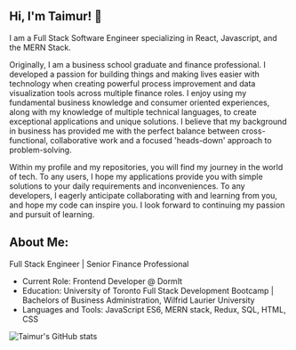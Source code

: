 ## Hi, I'm Taimur! 👋

I am a Full Stack Software Engineer specializing in React, Javascript, and the MERN Stack.

Originally, I am a business school graduate and finance professional. I developed a passion for building things and making lives easier with technology when creating powerful process improvement and data visualization tools across multiple finance roles. I enjoy using my fundamental business knowledge and consumer oriented experiences, along with my knowledge of multiple technical languages, to create exceptional applications and unique solutions. I believe that my background in business has provided me with the perfect balance between cross-functional, collaborative work and a focused 'heads-down' approach to problem-solving.

Within my profile and my repositories, you will find my journey in the world of tech. To any users, I hope my applications provide you with simple solutions to your daily requirements and inconveniences. To any developers, I eagerly anticipate collaborating with and learning from you, and hope my code can inspire you. I look forward to continuing my passion and pursuit of learning.

## About Me:
Full Stack Engineer | Senior Finance Professional

* Current Role: Frontend Developer @ DormIt
* Education: University of Toronto Full Stack Development Bootcamp | Bachelors of Business Administration, Wilfrid Laurier University
* Languages and Tools: JavaScript ES6, MERN stack, Redux, SQL, HTML, CSS

![Taimur's GitHub stats](https://github-readme-stats.vercel.app/api?username=taimurhasan&show_icons=true&theme=codeSTACKr)
